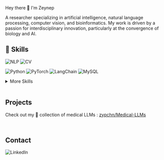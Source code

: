 Hey there 👋 I'm Zeynep

A researcher specializing in artificial intelligence, natural language processing, computer vision, and bioinformatics. 
My work is driven by a passion for interdisciplinary innovation, particularly at the convergence of biology and AI. 

<!-- Want to know more about me? [Check out my portfolio.](https://braydoncoyer.dev/) -->

## 💼 Skills

![NLP](https://img.shields.io/badge/NLP-Natural%20Language%20Processing-yellow)
![CV](https://img.shields.io/badge/CV-Computer%20Vision-orange)

![Python](https://img.shields.io/badge/Python-3776AB?logo=python&logoColor=fff)
![PyTorch](https://img.shields.io/badge/PyTorch-ee4c2c?logo=pytorch&logoColor=white)
![LangChain](https://img.shields.io/badge/LangChain-1c3c3c.svg?logo=langchain&logoColor=white)
![MySQL](https://img.shields.io/badge/MySQL-4479A1?logo=mysql&logoColor=fff)


<details>
<summary>More Skills</summary>
<br>
  
![JavaScript](https://img.shields.io/badge/JavaScript-F7DF1E?logo=javascript&logoColor=000)
![React](https://img.shields.io/badge/React-%2320232a.svg?logo=react&logoColor=%2361DAFB)
![NodeJS](https://img.shields.io/badge/Node.js-6DA55F?logo=node.js&logoColor=white)
![Godot Engine](https://img.shields.io/badge/Godot-%23FFFFFF.svg?logo=godot-engine)

</details>

<br/>

## Projects
Check out my 🤗 collection of medical LLMs : [zypchn/Medical-LLMs](https://huggingface.co/collections/zypchn/medical-llms-68aeb0165f59206e39271eaa)

<br/>

## Contact
![LinkedIn](https://img.shields.io/badge/-LinkedIn-blue?style=flat-square&logo=Linkedin&logoColor=white&link=https://www.linkedin.com/in/zeynep-cahan/)
